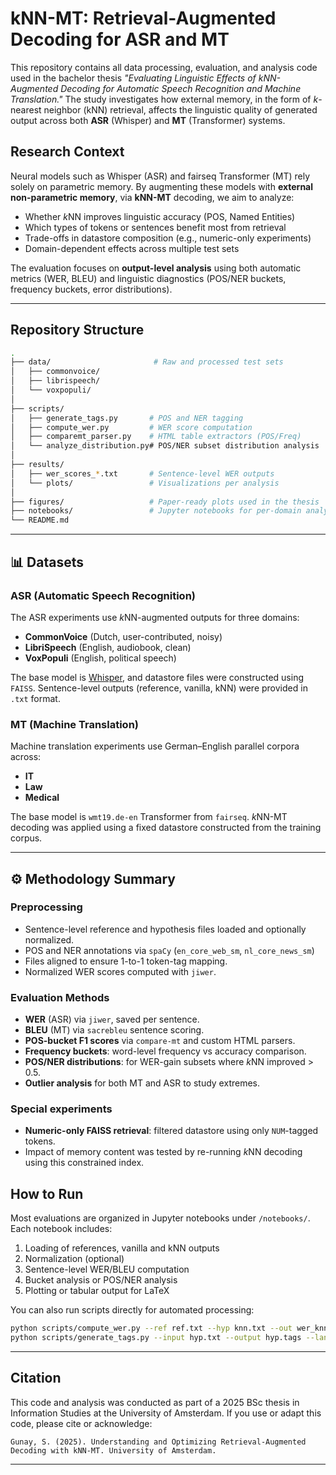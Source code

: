 
# kNN-MT: Retrieval-Augmented Decoding for ASR and MT

This repository contains all data processing, evaluation, and analysis code used in the bachelor thesis _"Evaluating Linguistic Effects of kNN-Augmented Decoding for Automatic Speech Recognition and Machine Translation."_ The study investigates how external memory, in the form of $k$-nearest neighbor (kNN) retrieval, affects the linguistic quality of generated output across both **ASR** (Whisper) and **MT** (Transformer) systems.

## Research Context

Neural models such as Whisper (ASR) and fairseq Transformer (MT) rely solely on parametric memory. By augmenting these models with **external non-parametric memory**, via **kNN-MT** decoding, we aim to analyze:
- Whether $k$NN improves linguistic accuracy (POS, Named Entities)
- Which types of tokens or sentences benefit most from retrieval
- Trade-offs in datastore composition (e.g., numeric-only experiments)
- Domain-dependent effects across multiple test sets

The evaluation focuses on **output-level analysis** using both automatic metrics (WER, BLEU) and linguistic diagnostics (POS/NER buckets, frequency buckets, error distributions).

---

## Repository Structure

```bash
.
├── data/                       # Raw and processed test sets
│   ├── commonvoice/
│   ├── librispeech/
│   └── voxpopuli/
│
├── scripts/
│   ├── generate_tags.py       # POS and NER tagging
│   ├── compute_wer.py         # WER score computation
│   ├── comparemt_parser.py    # HTML table extractors (POS/Freq)
│   └── analyze_distribution.py# POS/NER subset distribution analysis
│
├── results/
│   ├── wer_scores_*.txt       # Sentence-level WER outputs
│   └── plots/                 # Visualizations per analysis
│
├── figures/                   # Paper-ready plots used in the thesis
├── notebooks/                 # Jupyter notebooks for per-domain analysis
└── README.md
```

---

## 📊 Datasets

###  ASR (Automatic Speech Recognition)

The ASR experiments use $k$NN-augmented outputs for three domains:

- **CommonVoice** (Dutch, user-contributed, noisy)
- **LibriSpeech** (English, audiobook, clean)
- **VoxPopuli** (English, political speech)

The base model is [Whisper](https://openai.com/research/whisper), and datastore files were constructed using `FAISS`. Sentence-level outputs (reference, vanilla, kNN) were provided in `.txt` format.

###  MT (Machine Translation)

Machine translation experiments use German–English parallel corpora across:

- **IT**
- **Law**
- **Medical**

The base model is `wmt19.de-en` Transformer from `fairseq`. $k$NN-MT decoding was applied using a fixed datastore constructed from the training corpus.

---

## ⚙️ Methodology Summary

###  Preprocessing
- Sentence-level reference and hypothesis files loaded and optionally normalized.
- POS and NER annotations via `spaCy` (`en_core_web_sm`, `nl_core_news_sm`)
- Files aligned to ensure 1-to-1 token-tag mapping.
- Normalized WER scores computed with `jiwer`.

###  Evaluation Methods
- **WER** (ASR) via `jiwer`, saved per sentence.
- **BLEU** (MT) via `sacrebleu` sentence scoring.
- **POS-bucket F1 scores** via `compare-mt` and custom HTML parsers.
- **Frequency buckets**: word-level frequency vs accuracy comparison.
- **POS/NER distributions**: for WER-gain subsets where $k$NN improved > 0.5.
- **Outlier analysis** for both MT and ASR to study extremes.

###  Special experiments
- **Numeric-only FAISS retrieval**: filtered datastore using only `NUM`-tagged tokens.
- Impact of memory content was tested by re-running $k$NN decoding using this constrained index.

## How to Run

Most evaluations are organized in Jupyter notebooks under `/notebooks/`. Each notebook includes:

1. Loading of references, vanilla and kNN outputs
2. Normalization (optional)
3. Sentence-level WER/BLEU computation
4. Bucket analysis or POS/NER analysis
5. Plotting or tabular output for LaTeX

You can also run scripts directly for automated processing:

```bash
python scripts/compute_wer.py --ref ref.txt --hyp knn.txt --out wer_knn.txt
python scripts/generate_tags.py --input hyp.txt --output hyp.tags --lang en
```

---

##  Citation

This code and analysis was conducted as part of a 2025 BSc thesis in Information Studies at the University of Amsterdam. If you use or adapt this code, please cite or acknowledge:

```
Gunay, S. (2025). Understanding and Optimizing Retrieval-Augmented Decoding with kNN-MT. University of Amsterdam.
```

---
